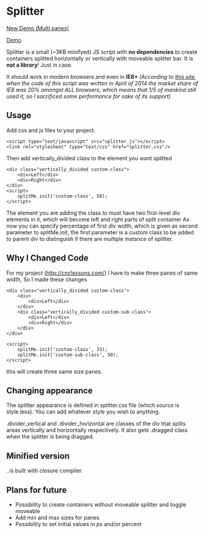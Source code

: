 Splitter
===

[New Demo (Multi panes)](https://helmanjr.github.io/splitter/)

[Demo](http://andrienko.github.io/splitter/)

Splitter is a small (~3KB minifyed) JS script with **no dependencies** to create containers splitted horizontally or vertically
with moveable splitter bar. It is **not a library**! Just in case.

It should work in modern browsers and even in **IE8+** *(According to [this site](http://www.netmarketshare.com/browser-market-share.aspx?qprid=2&qpcustomd=0), when the code of
this script was written in April of 2014 the market share of IE8 was 20% amongst ALL browsers, which means that 1/5 of
mankind still used it, so I sacrificed some performance for sake of its support)*

Usage
---

Add css and js files to your project:

    <script type="text/javascript" src="splitter.js"></script>
    <link rel="stylesheet" type="text/css" href="splitter.css"/>

Then add vertically_divided class to the element you want splitted

    <div class="vertically_divided custom-class">
        <div>Left</div>
        <div>Right</div>
    </div>
    <script>
        splitMe.init('custom-class', 50);
    </script>

The element you are adding the class to must have two first-level div elements in it, which will become left
and right parts of split container
As now you can specify percentage of first div width, which is given as second parameter to splitMe.init,
the first parameter is a custom class to be added to parent div to distinguish if there are multiple instance of splitter.

Why I Changed Code
---
For my project (http://cnclessons.com/) I have to make three panes of same width, So I made these changes


    <div class="vertically_divided custom-class">
        <div>
            <div>Left</div>
        </div>    
        <div class="vertically_divided custom-sub-class">
            <div>Left</div>
            <div>Right</div>
        </div>
    </div>
    
    <script>
        splitMe.init('custom-class', 33);
        splitMe.init('custom-sub-class', 50);
    </script>


this will create three same size panes.

Changing appearance
---

The splitter appearance is defined in splitter.css file (which source is style.less). You can add whatever style
you wish to anything.

.divider_vertical and .divider_horizontal are classes of the div that splits areas vertically and horizontally respectively.
It also gets .dragged class when the splitter is being dragged.

Minified version
---
..is built with closure compiler.

Plans for future
---
 - Possibility to create containers without moveable splitter and toggle moveable
 - Add min and max sizes for panes
 - Possibility to set initial values in px and/or percent
